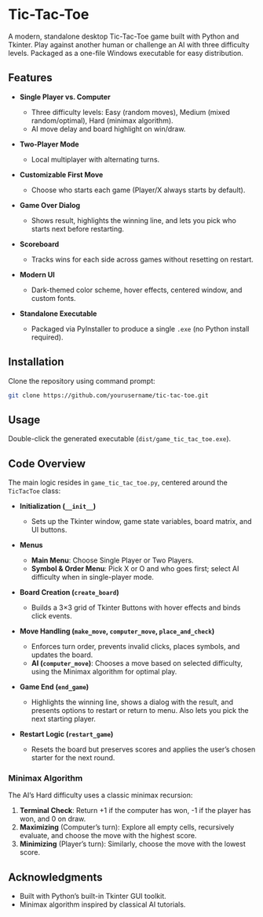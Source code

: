 # Tic-Tac-Toe

A modern, standalone desktop Tic-Tac-Toe game built with Python and Tkinter. Play against another human or challenge an AI with three difficulty levels. Packaged as a one-file Windows executable for easy distribution.

## Features

* **Single Player vs. Computer**

  * Three difficulty levels: Easy (random moves), Medium (mixed random/optimal), Hard (minimax algorithm).
  * AI move delay and board highlight on win/draw.
* **Two-Player Mode**

  * Local multiplayer with alternating turns.
* **Customizable First Move**

  * Choose who starts each game (Player/X always starts by default).
* **Game Over Dialog**

  * Shows result, highlights the winning line, and lets you pick who starts next before restarting.
* **Scoreboard**

  * Tracks wins for each side across games without resetting on restart.
* **Modern UI**

  * Dark-themed color scheme, hover effects, centered window, and custom fonts.
* **Standalone Executable**

  * Packaged via PyInstaller to produce a single `.exe` (no Python install required).

## Installation

 Clone the repository using command prompt:

   ```bash
   git clone https://github.com/yourusername/tic-tac-toe.git
   ```


## Usage

Double-click the generated executable (`dist/game_tic_tac_toe.exe`).


## Code Overview

The main logic resides in `game_tic_tac_toe.py`, centered around the `TicTacToe` class:

* **Initialization (`__init__`)**

  * Sets up the Tkinter window, game state variables, board matrix, and UI buttons.
* **Menus**

  * **Main Menu**: Choose Single Player or Two Players.
  * **Symbol & Order Menu**: Pick X or O and who goes first; select AI difficulty when in single-player mode.
* **Board Creation (`create_board`)**

  * Builds a 3×3 grid of Tkinter Buttons with hover effects and binds click events.
* **Move Handling (`make_move`, `computer_move`, `place_and_check`)**

  * Enforces turn order, prevents invalid clicks, places symbols, and updates the board.
  * **AI (`computer_move`)**: Chooses a move based on selected difficulty, using the Minimax algorithm for optimal play.
* **Game End (`end_game`)**

  * Highlights the winning line, shows a dialog with the result, and presents options to restart or return to menu. Also lets you pick the next starting player.
* **Restart Logic (`restart_game`)**

  * Resets the board but preserves scores and applies the user’s chosen starter for the next round.

### Minimax Algorithm

The AI’s Hard difficulty uses a classic minimax recursion:

1. **Terminal Check**: Return +1 if the computer has won, -1 if the player has won, and 0 on draw.
2. **Maximizing** (Computer’s turn): Explore all empty cells, recursively evaluate, and choose the move with the highest score.
3. **Minimizing** (Player’s turn): Similarly, choose the move with the lowest score.


## Acknowledgments

* Built with Python’s built-in Tkinter GUI toolkit.
* Minimax algorithm inspired by classical AI tutorials.
